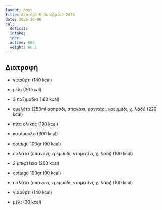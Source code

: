 ```yaml
---
layout: post
title: Δευτέρα 6 Οκτωβρίου 2025
date: 2025-10-06
cal:
  deficit:
  intake:
  tdee: 
  active: 600
  weight: 96.1
---
```


## Διατροφή

- γιαούρτι (140 kcal)
- μέλι (30 kcal)

- 3 παξιμάδια (160 kcal)

- ομελέτα (250ml ασπράδι, σπανάκι, μανιτάρι, κρεμμύδι, χ. λάδι) (220 kcal) 
- πίτα ολικής (190 kcal)

- κοτόπουλο (300 kcal)
- cottage 100gr (90 kcal)
- σαλάτα (σπανάκι, κρεμμύδι, ντοματίνι, χ. λάδι) (100 kcal)

- 2 μπιφτέκια (260 kcal)
- cottage 100gr (90 kcal)
- σαλάτα (σπανάκι, κρεμμύδι, ντοματίνι, χ. λάδι) (100 kcal)

- γιαούρτι (140 kcal)
- μέλι (30 kcal)



<!---  ![pic](/pics/2025-10-06/yogurt.jpg)<br> -->
